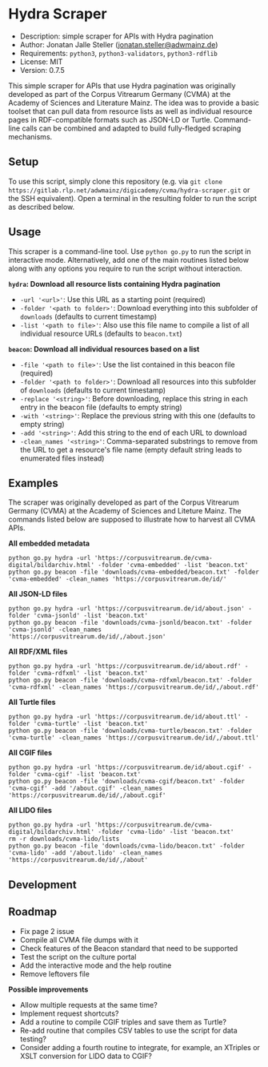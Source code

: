 # Hydra Scraper

- Description: simple scraper for APIs with Hydra pagination
- Author: Jonatan Jalle Steller ([jonatan.steller@adwmainz.de](mailto:jonatan.steller@adwmainz.de))
- Requirements: `python3`, `python3-validators`, `python3-rdflib`
- License: MIT
- Version: 0.7.5

This simple scraper for APIs that use Hydra pagination was originally developed as part of the Corpus Vitrearum Germany (CVMA) at the Academy of Sciences and Literature Mainz. The idea was to provide a basic toolset that can pull data from resource lists as well as individual resource pages in RDF-compatible formats such as JSON-LD or Turtle. Command-line calls can be combined and adapted to build fully-fledged scraping mechanisms.

## Setup

To use this script, simply clone this repository (e.g. via `git clone https://gitlab.rlp.net/adwmainz/digicademy/cvma/hydra-scraper.git` or the SSH equivalent). Open a terminal in the resulting folder to run the script as described below.

## Usage

This scraper is a command-line tool. Use `python go.py` to run the script in interactive mode. Alternatively, add one of the main routines listed below along with any options you require to run the script without interaction.

**`hydra`: Download all resource lists containing Hydra pagination**

- `-url '<url>'`: Use this URL as a starting point (required)
- `-folder '<path to folder>'`: Download everything into this subfolder  of `downloads` (defaults to current timestamp)
- `-list '<path to file>'`: Also use this file name to compile a list of all individual resource URLs (defaults to `beacon.txt`)

**`beacon`: Download all individual resources based on a list**

- `-file '<path to file>'`: Use the list contained in this beacon file (required)
- `-folder '<path to folder>'`: Download all resources into this subfolder  of `downloads` (defaults to current timestamp)
- `-replace '<string>'`: Before downloading, replace this string in each entry in the beacon file (defaults to empty string)
- `-with '<string>'`: Replace the previous string with this one (defaults to empty string)
- `-add '<string>'`: Add this string to the end of each URL to download
- `-clean_names '<string>'`: Comma-separated substrings to remove from the URL to get a resource's file name (empty default string leads to enumerated files instead)

## Examples

The scraper was originally developed as part of the Corpus Vitrearum Germany (CVMA) at the Academy of Sciences and Liteture Mainz. The commands listed below are supposed to illustrate how to harvest all CVMA APIs.

**All embedded metadata**

```
python go.py hydra -url 'https://corpusvitrearum.de/cvma-digital/bildarchiv.html' -folder 'cvma-embedded' -list 'beacon.txt'
python go.py beacon -file 'downloads/cvma-embedded/beacon.txt' -folder 'cvma-embedded' -clean_names 'https://corpusvitrearum.de/id/'
```

**All JSON-LD files**

```
python go.py hydra -url 'https://corpusvitrearum.de/id/about.json' -folder 'cvma-jsonld' -list 'beacon.txt'
python go.py beacon -file 'downloads/cvma-jsonld/beacon.txt' -folder 'cvma-jsonld' -clean_names 'https://corpusvitrearum.de/id/,/about.json'
```

**All RDF/XML files**

```
python go.py hydra -url 'https://corpusvitrearum.de/id/about.rdf' -folder 'cvma-rdfxml' -list 'beacon.txt'
python go.py beacon -file 'downloads/cvma-rdfxml/beacon.txt' -folder 'cvma-rdfxml' -clean_names 'https://corpusvitrearum.de/id/,/about.rdf'
```

**All Turtle files**

```
python go.py hydra -url 'https://corpusvitrearum.de/id/about.ttl' -folder 'cvma-turtle' -list 'beacon.txt'
python go.py beacon -file 'downloads/cvma-turtle/beacon.txt' -folder 'cvma-turtle' -clean_names 'https://corpusvitrearum.de/id/,/about.ttl'
```

**All CGIF files**

```
python go.py hydra -url 'https://corpusvitrearum.de/id/about.cgif' -folder 'cvma-cgif' -list 'beacon.txt'
python go.py beacon -file 'downloads/cvma-cgif/beacon.txt' -folder 'cvma-cgif' -add '/about.cgif' -clean_names 'https://corpusvitrearum.de/id/,/about.cgif'
```

**All LIDO files**

```
python go.py hydra -url 'https://corpusvitrearum.de/cvma-digital/bildarchiv.html' -folder 'cvma-lido' -list 'beacon.txt'
rm -r downloads/cvma-lido/lists
python go.py beacon -file 'downloads/cvma-lido/beacon.txt' -folder 'cvma-lido' -add '/about.lido' -clean_names 'https://corpusvitrearum.de/id/,/about'
```

## Development

## Roadmap

- Fix page 2 issue
- Compile all CVMA file dumps with it
- Check features of the Beacon standard that need to be supported
- Test the script on the culture portal
- Add the interactive mode and the help routine
- Remove leftovers file

**Possible improvements**

- Allow multiple requests at the same time?
- Implement request shortcuts?
- Add a routine to compile CGIF triples and save them as Turtle?
- Re-add routine that compiles CSV tables to use the script for data testing?
- Consider adding a fourth routine to integrate, for example, an XTriples or XSLT conversion for LIDO data to CGIF?
